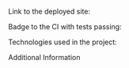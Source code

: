 Link to the deployed site:

Badge to the CI with tests passing:

Technologies used in the project:

Additional Information